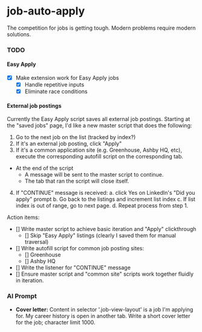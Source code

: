 # job-auto-apply
The competition for jobs is getting tough. Modern problems require modern solutions.

### TODO


#### Easy Apply
- [x] Make extension work for Easy Apply jobs
  - [x] Handle repetitive inputs
  - [x] Eliminate race conditions

#### External job postings

Currently the Easy Apply script saves all external job postings. Starting at the "saved jobs" page, I'd like a new master script that 
does the following:

1. Go to the next job on the list (tracked by index?)
2. If it's an external job posting, click "Apply"
3. If it's a common application site (e.g. Greenhouse, Ashby HQ, etc), execute the corresponding autofill script on the corresponding tab.
  - At the end of the script
    - A message will be sent to the master script to continue.
    - The tab that ran the script will close itself.
4. If "CONTINUE" message is received:
  a. click Yes on LinkedIn's "Did you apply" prompt
  b. Go back to the listings and increment list index
  c. If list index is out of range, go to next page. 
  d. Repeat process from step 1.

Action items:

- [] Write master script to achieve basic iteration and "Apply" clickthrough
  - [] Skip "Easy Apply" listings (clearly I saved them for manual traversal)
- [] Write autofill script for common job posting sites:
  - [] Greenhouse
  - [] Ashby HQ
- [] Write the listener for "CONTINUE" message
- [] Ensure master script and "common site" scripts work together fluidly in iteration.

### AI Prompt

- **Cover letter:** Content in selector '.job-view-layout' is a job I'm applying for. My career history is open in another tab. Write a short cover letter for the job; character limit 1000.